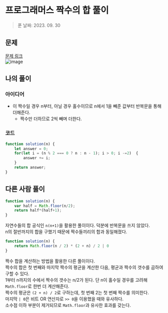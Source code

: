 # 프로그래머스 짝수의 합 풀이
> 푼 날짜: 2023. 09. 30
## 문제
[문제 링크](https://school.programmers.co.kr/learn/courses/30/lessons/120831)  
![image](https://github.com/makepin2r/TIL/assets/39889583/d1c4f944-3192-4ec4-8fbc-9c7c9b10f706)
## 나의 풀이
### 아이디어
- 이 짝수일 경우 n부터, 아닐 경우 홀수이므로 n에서 1을 빼준 값부터 반복문을 통해 더해준다.
    - 짝수만 더하므로 2씩 빼며 더한다.
### 코드
```javascript
function solution(n) {
    let answer = 0;
    for(let i = (n % 2 === 0 ? n : n - 1); i > 0; i -=2)  {
        answer += i;
    }
    return answer;
}
```

## 다른 사람 풀이
```javascript
function solution(n) {
    var half = Math.floor(n/2);
    return half*(half+1);
}
```
자연수들의 합 공식인 `n(n+1)`을 활용한 풀이이다. 덕분에 반복문을 쓰지 않았다.  
n의 절반까지의 합을 구했기 때문에 짝수들끼리의 합과 동일해졌다.
```javascript
function solution(n) {
    return Math.floor(n / 2) * (2 + n) / 2 | 0
}
```
짝수 합을 계산하는 방법을 활용한 다른 풀이이다.  
짝수의 합은 첫 번째와 마지막 짝수의 평균을 계산한 다음, 평균과 짝수의 갯수를 곱하여 구할 수 있다.  
1부터 n까지의 수에서 짝수의 갯수는 n/2가 된다. 단 n이 홀수일 경우를 고려해 `Math.floor`로 한번 더 계산해준다.  
짝수의 평균은 `(2 + n) / 2`로 구하는데, 첫 번째 2는 첫 번째 짝수를 의미한다.  
마지막 `| 0`은 비트 OR 연산자로 `>> 0`을 이용했을 때와 유사하다.  
소수점 이하 부분이 제거되므로 `Math.floor`과 유사한 효과를 갖는다.
